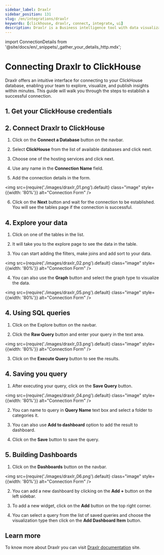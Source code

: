 ```yaml
---
sidebar_label: Draxlr
sidebar_position: 131
slug: /en/integrations/draxlr
keywords: [clickhouse, draxlr, connect, integrate, ui]
description: Draxlr is a Business intelligence tool with data visualization and analytics.
---
```

import ConnectionDetails from '@site/docs/en/_snippets/_gather_your_details_http.mdx';

# Connecting Draxlr to ClickHouse

Draxlr offers an intuitive interface for connecting to your ClickHouse database, enabling your team to explore, visualize, and publish insights within minutes. This guide will walk you through the steps to establish a successful connection.


## 1. Get your ClickHouse credentials
<ConnectionDetails />

## 2.  Connect Draxlr to ClickHouse

1. Click on the **Connect a Database** button on the navbar.

2. Select **ClickHouse** from the list of available databases and click next.

3. Choose one of the hosting services and click next.

4. Use any name in the **Connection Name** field.

5. Add the connection details in the form.

  <img src={require('./images/draxlr_01.png').default} class="image" style={{width: '80%'}}  alt="Connection Form" />

6. Click on the **Next** button and wait for the connection to be established. You will see the tables page if the connection is successful.

## 4. Explore your data

1. Click on one of the tables in the list.

2. It will take you to the explore page to see the data in the table.

3. You can start adding the filters, make joins and add sort to your data.

  <img src={require('./images/draxlr_02.png').default} class="image" style={{width: '80%'}}  alt="Connection Form" />

4. You can also use the **Graph** button and select the graph type to visualize the data.

  <img src={require('./images/draxlr_05.png').default} class="image" style={{width: '80%'}}  alt="Connection Form" />


## 4. Using SQL queries

1. Click on the Explore button on the navbar.

2. Click the **Raw Query** button and enter your query in the text area.

  <img src={require('./images/draxlr_03.png').default} class="image" style={{width: '80%'}}  alt="Connection Form" />

3. Click on the **Execute Query** button to see the results.


## 4. Saving you query

1. After executing your query, click on the **Save Query** button.

  <img src={require('./images/draxlr_04.png').default} class="image" style={{width: '80%'}}  alt="Connection Form" />

2. You can name to query in **Query Name** text box and select a folder to categories it.

3. You can also use **Add to dashboard** option to add the result to dashboard.

4. Click on the **Save** button to save the query.


## 5. Building Dashboards

1. Click on the **Dashboards** button on the navbar.

  <img src={require('./images/draxlr_06.png').default} class="image" style={{width: '80%'}}  alt="Connection Form" />

2. You can add a new dashboard by clicking on the **Add +** button on the left sidebar.

3. To add a new widget, click on the **Add** button on the top right corner.

4. You can select a query from the list of saved queries and choose the visualization type then click on the **Add Dashboard Item** button.


## Learn more
To know more about Draxlr you can visit [Draxlr documentation](https://draxlr.notion.site/draxlr/Draxlr-Docs-d228b23383f64d00a70836ff9643a928) site.
